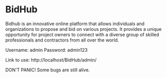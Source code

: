 # BidHub
Bidhub is an innovative online platform that allows individuals and organizations to propose and bid on various projects. It provides a unique opportunity for project owners to connect with a diverse group of skilled professionals and contractors from all over the world.


Username: admin
Password: admin123


Link to use: http://localhost/BidHub/admin/

DON'T PANIC!
Some bugs are still alive.
